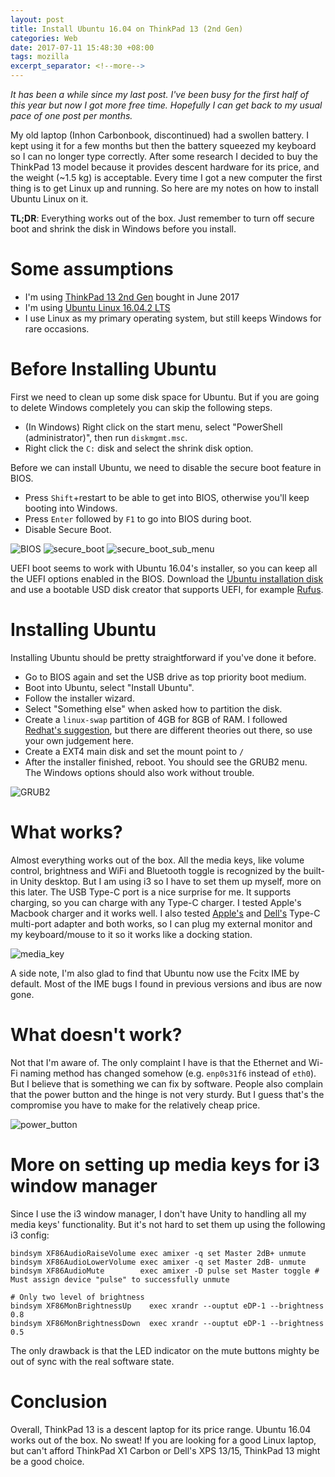 ```yaml
---
layout: post
title: Install Ubuntu 16.04 on ThinkPad 13 (2nd Gen)
categories: Web
date: 2017-07-11 15:48:30 +08:00
tags: mozilla
excerpt_separator: <!--more-->
---
```


_It has been a while since my last post. I've been busy for the first half of this year but now I got more free time. Hopefully I can get back to my usual pace of one post per months._

My old laptop (Inhon Carbonbook, discontinued) had a swollen battery. I kept using it for a few months but then the battery squeezed my keyboard so I can no longer type correctly. After some research I decided to buy the ThinkPad 13 model because it provides descent hardware for its price, and the weight (~1.5 kg) is acceptable.
Every time I got a new computer the first thing is to get Linux up and running. So here are my notes on how to install Ubuntu Linux on it.
 
__TL;DR__: Everything works out of the box. Just remember to turn off secure boot and shrink the disk in Windows before you install.

<!--more-->

# Some assumptions
* I'm using [ThinkPad 13 2nd Gen][thinkpad13] bought in June 2017
* I'm using [Ubuntu Linux 16.04.2 LTS][ubuntu]
* I use Linux as my primary operating system, but still keeps Windows for rare occasions.


# Before Installing Ubuntu
First we need to clean up some disk space for Ubuntu. But if you are going to delete Windows completely you can skip the following steps.

* (In Windows) Right click on the start menu, select "PowerShell (administrator)", then run `diskmgmt.msc`.
* Right click the `C:` disk and select the shrink disk option.

Before we can install Ubuntu, we need to disable the secure boot feature in BIOS.

* Press `Shift`+restart to be able to get into BIOS, otherwise you'll keep booting into Windows.
* Press `Enter` followed by `F1` to go into BIOS during boot.
* Disable Secure Boot.

![BIOS]({{site_url}}/blog_assets/linux_on_tp13/BIOS.JPG)
![secure_boot]({{site_url}}/blog_assets/linux_on_tp13/BIOS_secure_boot.JPG)
![secure_boot_sub_menu]({{site_url}}/blog_assets/linux_on_tp13/BIOS_secure_boot_2.JPG)

UEFI boot seems to work with Ubuntu 16.04's installer, so you can keep all the UEFI options enabled in the BIOS. Download the [Ubuntu installation disk][ubuntu] and use a bootable USD disk creator that supports UEFI, for example [Rufus][rufus].

# Installing Ubuntu

Installing Ubuntu should be pretty straightforward if you've done it before.

* Go to BIOS again and set the USB drive as top priority boot medium.
* Boot into Ubuntu, select "Install Ubuntu".
* Follow the installer wizard.
* Select "Something else" when asked how to partition the disk.
* Create a `linux-swap` partition of 4GB for 8GB of RAM. I followed [Redhat's suggestion][swap], but there are different theories out there, so use your own judgement here.
* Create a EXT4 main disk and set the mount point to `/`
* After the installer finished, reboot. You should see the GRUB2 menu. The Windows options should also work without trouble.

![GRUB2]({{site_url}}/blog_assets/linux_on_tp13/GRUB2.JPG)

# What works?
Almost everything works out of the box. All the media keys, like volume control, brightness and WiFi and Bluetooth toggle is recognized by the built-in Unity desktop. But I am using i3 so I have to set them up myself, more on this later. The USB Type-C port is a nice surprise for me. It supports charging, so you can charge with any Type-C charger. I tested Apple's Macbook charger and it works well. I also tested [Apple's][apple_cable] and [Dell's][dell_cable] Type-C multi-port adapter and both works, so I can plug my external monitor and my keyboard/mouse to it so it works like a docking station.

![media_key]({{site_url}}/blog_assets/linux_on_tp13/media_btn.JPG)

A side note, I'm also glad to find that Ubuntu now use the Fcitx IME by default. Most of the IME bugs I found in previous versions and ibus are now gone.

# What doesn't work?
Not that I'm aware of. The only complaint I have is that the Ethernet and Wi-Fi naming method has changed somehow (e.g. `enp0s31f6` instead of `eth0`). But I believe that is something we can fix by software. People also complain that the power button and the hinge is not very sturdy. But I guess that's the compromise you have to make for the relatively cheap price.

![power_button]({{site_url}}/blog_assets/linux_on_tp13/power_btn.JPG)

# More on setting up media keys for i3 window manager
Since I use the i3 window manager, I don't have Unity to handling all my media keys' functionality. But it's not hard to set them up using the following i3 config:

```
bindsym XF86AudioRaiseVolume exec amixer -q set Master 2dB+ unmute
bindsym XF86AudioLowerVolume exec amixer -q set Master 2dB- unmute
bindsym XF86AudioMute        exec amixer -D pulse set Master toggle # Must assign device "pulse" to successfully unmute

# Only two level of brightness
bindsym XF86MonBrightnessUp    exec xrandr --ouptut eDP-1 --brightness 0.8
bindsym XF86MonBrightnessDown  exec xrandr --ouptut eDP-1 --brightness 0.5
```

The only drawback is that the LED indicator on the mute buttons mighty be out of sync with the real software state.

# Conclusion

Overall, ThinkPad 13 is a descent laptop for its price range. Ubuntu 16.04 works out of the box. No sweat! If you are looking for a good Linux laptop, but can't afford ThinkPad X1 Carbon or Dell's XPS 13/15, ThinkPad 13 might be a good choice.

[thinkpad13]: http://www3.lenovo.com/us/en/laptops/thinkpad/thinkpad-13-series/ThinkPad-13-Windows-2nd-Gen/p/22TP2TX133E
[ubuntu]: http://releases.ubuntu.com/16.04/
[rufus]: https://rufus.akeo.ie
[swap]: https://access.redhat.com/documentation/en-US/Red_Hat_Enterprise_Linux/6/html/Storage_Administration_Guide/ch-swapspace.html#swap-extending-lvm2
[apple_cable]: https://www.apple.com/shop/product/MJ1L2AM/A/usb-c-vga-multiport-adapter
[dell_cable]: http://www.dell.com/en-us/shop/dell-adapter-usb-3-0-to-hdmi-vga-ethernet-usb-2-0/apd/470-abhh/handhelds-tablet-pcs
